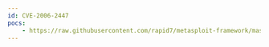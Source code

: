 ```yaml
---
id: CVE-2006-2447
pocs:
    - https://raw.githubusercontent.com/rapid7/metasploit-framework/master/modules/exploits/unix/misc/spamassassin_exec.rb
---
```

